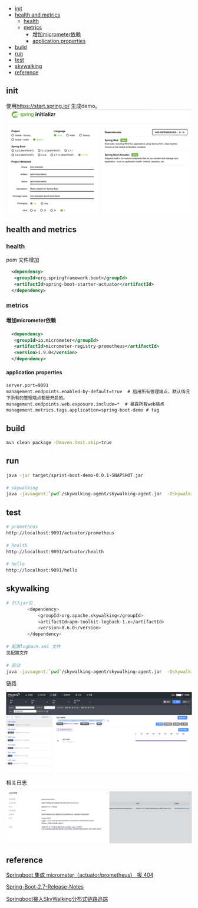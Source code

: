
- [init](#init)
- [health and metrics](#health-and-metrics)
	- [health](#health)
	- [metrics](#metrics)
		- [增加micrometer依赖](#增加micrometer依赖)
		- [application.properties](#applicationproperties)
- [build](#build)
- [run](#run)
- [test](#test)
- [skywalking](#skywalking)
- [reference](#reference)

## init  

使用<https://start.spring.io/> 生成demo。
![Alt text](images/image.png)

## health and metrics

### health 

pom 文件增加

```xml
  <dependency>
   <groupId>org.springframework.boot</groupId>
   <artifactId>spring-boot-starter-actuator</artifactId>
  </dependency>
```

### metrics

#### 增加micrometer依赖

```xml
  <dependency>
   <groupId>io.micrometer</groupId>
   <artifactId>micrometer-registry-prometheus</artifactId>
   <version>1.9.0</version>
  </dependency>
```

#### application.properties

```properties
server.port=9091
management.endpoints.enabled-by-default=true  # 启用所有管理端点，默认情况下所有的管理端点都是开启的。
management.endpoints.web.exposure.include=*  # 暴露所有web端点 
management.metrics.tags.application=spring-boot-demo # tag
```

## build

```bash
mvn clean package -Dmaven.test.skip=true
```

## run

```bash
java -jar target/sprint-boot-demo-0.0.1-SNAPSHOT.jar

# skywalking
java -javaagent:`pwd`/skywalking-agent/skywalking-agent.jar  -Dskywalking.agent.service_name=spring-boot-demo -Dskywalking.collector.backend_service=127.0.0.1:11800 -jar target/sprint-boot-demo-0.0.1-SNAPSHOT.jar
```

## test

```bash
# prometheus
http://localhost:9091/actuator/prometheus

# health
http://localhost:9091/actuator/health

# hello
http://localhost:9091/hello
```

## skywalking

```bash
# 引入jar包 
        <dependency>
            <groupId>org.apache.skywalking</groupId>
            <artifactId>apm-toolkit-logback-1.x</artifactId>
            <version>8.6.0</version>
        </dependency>

# 配置logback.xml 文件
见配置文件

# 启动
java -javaagent:`pwd`/skywalking-agent/skywalking-agent.jar  -Dskywalking.agent.service_name=spring-boot-demo -Dskywalking.collector.backend_service=127.0.0.1:11800 -jar target/sprint-boot-demo-0.0.1-SNAPSHOT.jar
```

链路

![Alt text](images/image-1.png)

相关日志

![Alt text](images/image-2.png)

## reference

[Springboot 集成 micrometer（actuator/prometheus） 报 404](https://blog.csdn.net/linzhiji/article/details/112425193)

[Spring-Boot-2.7-Release-Notes](https://github.com/spring-projects/spring-boot/wiki/Spring-Boot-2.7-Release-Notes)

[Springboot接入SkyWalking分布式链路追踪](https://juejin.cn/post/6981640309943828487)

